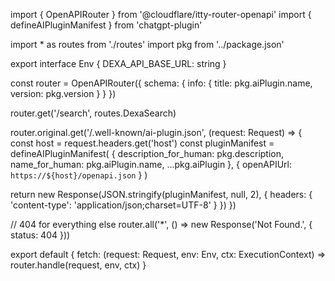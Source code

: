 import { OpenAPIRouter } from '@cloudflare/itty-router-openapi'
import { defineAIPluginManifest } from 'chatgpt-plugin'

import * as routes from './routes'
import pkg from '../package.json'

export interface Env {
  DEXA_API_BASE_URL: string
}

const router = OpenAPIRouter({
  schema: {
    info: {
      title: pkg.aiPlugin.name,
      version: pkg.version
    }
  }
})

router.get('/search', routes.DexaSearch)

router.original.get('/.well-known/ai-plugin.json', (request: Request) => {
  const host = request.headers.get('host')
  const pluginManifest = defineAIPluginManifest(
    {
      description_for_human: pkg.description,
      name_for_human: pkg.aiPlugin.name,
      ...pkg.aiPlugin
    },
    { openAPIUrl: `https://${host}/openapi.json` }
  )

  return new Response(JSON.stringify(pluginManifest, null, 2), {
    headers: {
      'content-type': 'application/json;charset=UTF-8'
    }
  })
})

// 404 for everything else
router.all('*', () => new Response('Not Found.', { status: 404 }))

export default {
  fetch: (request: Request, env: Env, ctx: ExecutionContext) =>
    router.handle(request, env, ctx)
}
